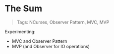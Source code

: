 # The Sum

> Tags: NCurses, Observer Pattern, MVC, MVP

Experimenting:

* MVC and Observer Pattern
* MVP (and Observer for IO operations)
